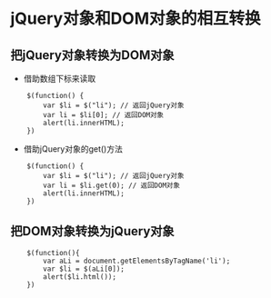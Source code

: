 # jQuery对象和DOM对象的相互转换  #

## 把jQuery对象转换为DOM对象 ##

- 借助数组下标来读取

```
    $(function() {
        var $li = $("li"); // 返回jQuery对象
        var li = $li[0]; // 返回DOM对象
        alert(li.innerHTML);
    })
```

- 借助jQuery对象的get()方法

```
    $(function() {
        var $li = $("li"); // 返回jQuery对象
        var li = $li.get(0); // 返回DOM对象
        alert(li.innerHTML);
    })
```

## 把DOM对象转换为jQuery对象 ##
    
```
    $(function(){
        var aLi = document.getElementsByTagName('li');
        var $li = $(aLi[0]);
        alert($li.html()); 
    })
```

